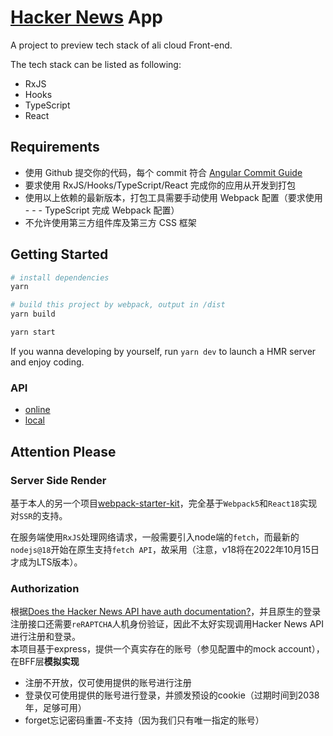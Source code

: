 # [Hacker News](https://news.ycombinator.com/) App

A project to preview tech stack of ali cloud Front-end.

The tech stack can be listed as following:

- RxJS
- Hooks
- TypeScript
- React

## Requirements

- 使用 Github 提交你的代码，每个 commit 符合 [Angular Commit Guide](https://github.com/angular/angular/blob/master/CONTRIBUTING.md#commit)
- 要求使用 RxJS/Hooks/TypeScript/React 完成你的应用从开发到打包
- 使用以上依赖的最新版本，打包工具需要手动使用 Webpack 配置（要求使用 - - - TypeScript 完成 Webpack 配置）
- 不允许使用第三方组件库及第三方 CSS 框架

## Getting Started

```bash
# install dependencies
yarn

# build this project by webpack, output in /dist
yarn build

yarn start
```

If you wanna developing by yourself, run `yarn dev` to launch a HMR server and enjoy coding.

### API

- [online](https://hackernews.api-docs.io/v0/overview/introduction)
- [local](./docs/API.md)

## Attention Please

### Server Side Render

基于本人的另一个项目[webpack-starter-kit](https://github.com/Laffery/webpack-starter-kit)，完全基于`Webpack5`和`React18`实现对`SSR`的支持。

在服务端使用`RxJS`处理网络请求，一般需要引入node端的`fetch`，而最新的`nodejs@18`开始在原生支持`fetch API`，故采用（注意，v18将在2022年10月15日才成为LTS版本）。

### Authorization

根据[Does the Hacker News API have auth documentation?](https://news.ycombinator.com/item?id=24127575)，并且原生的登录注册接口还需要`reRAPTCHA`人机身份验证，因此不太好实现调用Hacker News API进行注册和登录。\
本项目基于express，提供一个真实存在的账号（参见配置中的mock account），在BFF层**模拟实现**

- 注册不开放，仅可使用提供的账号进行注册
- 登录仅可使用提供的账号进行登录，并颁发预设的cookie（过期时间到2038年，足够可用）
- forget忘记密码重置-不支持（因为我们只有唯一指定的账号）
